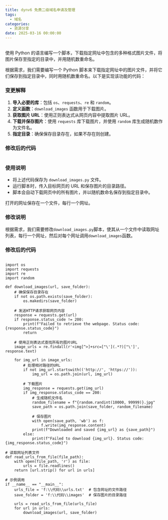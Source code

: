 ```yaml
---
title: dynv6 免费二级域名申请及管理
tags:
  - 域名
categories:
  - 资源分享
date: 2025-03-16 00:00:00
---
```


> 

<!-- more -->

## 

使用 Python 的语言编写一个脚本，下载指定网址中包含的多种格式图片文件，将图片保存至指定的目录中，并用随机数重命名。

根据需求，我们需要编写一个 Python 脚本来下载指定网址中的图片文件，并将它们保存到指定目录中，同时用随机数重命名。以下是实现该功能的代码：

### 变更解释
1. **导入必要的库**：包括 `os`、`requests`、`re` 和 `random`。
2. **定义函数**：`download_images` 函数用于下载图片。
3. **获取图片 URL**：使用正则表达式从网页内容中提取图片 URL。
4. **下载并保存图片**：使用 `requests` 库下载图片，并使用 `random` 库生成随机数作为文件名。
5. **指定目录**：确保保存目录存在，如果不存在则创建。

### 修改后的代码
```python::f:\代码\download_images.py::07d88a39-f7c7-4a48-b5c9-640ceae83d08
```


### 使用说明
- 将上述代码保存为 `download_images.py` 文件。
- 运行脚本时，传入目标网页的 URL 和保存图片的目录路径。
- 脚本会自动下载网页中的所有图片，并以随机数命名保存到指定目录中。

打开的网址保存在一个文件，每行一个网址。

### 修改说明
根据需求，我们需要修改`download_images.py`脚本，使其从一个文件中读取网址列表，每行一个网址，然后对每个网址调用`download_images`函数。

### 修改后的代码
```python::f:\代码\download_images.py::e8afeeda-3399-4284-b6ff-2530b71414ed
```

```
import os
import requests
import re
import random

def download_images(url, save_folder):
    # 确保保存目录存在
    if not os.path.exists(save_folder):
        os.makedirs(save_folder)

    # 发送HTTP请求获取网页内容
    response = requests.get(url)
    if response.status_code != 200:
        print(f"Failed to retrieve the webpage. Status code: {response.status_code}")
        return

    # 使用正则表达式查找所有的图片URL
    image_urls = re.findall(r'<img[^>]+src=["\'](.*?)["\']', response.text)

    for img_url in image_urls:
        # 处理相对路径的URL
        if not img_url.startswith(('http://', 'https://')):
            img_url = os.path.join(url, img_url)

        # 下载图片
        img_response = requests.get(img_url)
        if img_response.status_code == 200:
            # 生成随机文件名
            random_filename = f"{random.randint(10000, 99999)}.jpg"
            save_path = os.path.join(save_folder, random_filename)

            # 保存图片
            with open(save_path, 'wb') as f:
                f.write(img_response.content)
            print(f"Downloaded and saved {img_url} as {save_path}")
        else:
            print(f"Failed to download {img_url}. Status code: {img_response.status_code}")

# 读取网址列表文件
def read_urls_from_file(file_path):
    with open(file_path, 'r') as file:
        urls = file.readlines()
    return [url.strip() for url in urls]

# 示例调用
if __name__ == "__main__":
    urls_file = 'f:\\代码\\urls.txt'  # 包含网址的文件路径
    save_folder = 'f:\\代码\\images'  # 保存图片的目录路径

    urls = read_urls_from_file(urls_file)
    for url in urls:
        download_images(url, save_folder)
```